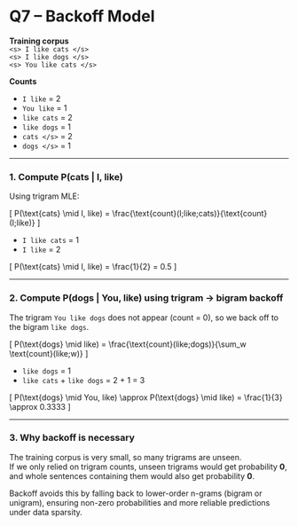 # Q7 – Backoff Model

**Training corpus**  
 `<s> I like cats </s>`  
`<s> I like dogs </s>`  
`<s> You like cats </s>`





**Counts**  
- `I like` = 2  
- `You like` = 1  
- `like cats` = 2  
- `like dogs` = 1  
- `cats </s>` = 2  
- `dogs </s>` = 1  

---

### 1. Compute P(cats | I, like)

Using trigram MLE:

\[
P(\text{cats} \mid I, like) = \frac{\text{count}(I\;like\;cats)}{\text{count}(I\;like)}
\]

- `I like cats` = 1  
- `I like` = 2  

\[
P(\text{cats} \mid I, like) = \frac{1}{2} = 0.5
\]

---

### 2. Compute P(dogs | You, like) using trigram → bigram backoff

The trigram `You like dogs` does not appear (count = 0), so we back off to the bigram `like dogs`.

\[
P(\text{dogs} \mid like) = \frac{\text{count}(like\;dogs)}{\sum_w \text{count}(like\;w)}
\]

- `like dogs` = 1  
- `like cats` + `like dogs` = 2 + 1 = 3  

\[
P(\text{dogs} \mid You, like) \approx P(\text{dogs} \mid like) = \frac{1}{3} \approx 0.3333
\]

---

### 3. Why backoff is necessary

The training corpus is very small, so many trigrams are unseen.  
If we only relied on trigram counts, unseen trigrams would get probability **0**, and whole sentences containing them would also get probability **0**.  

Backoff avoids this by falling back to lower-order n-grams (bigram or unigram), ensuring non-zero probabilities and more reliable predictions under data sparsity.
